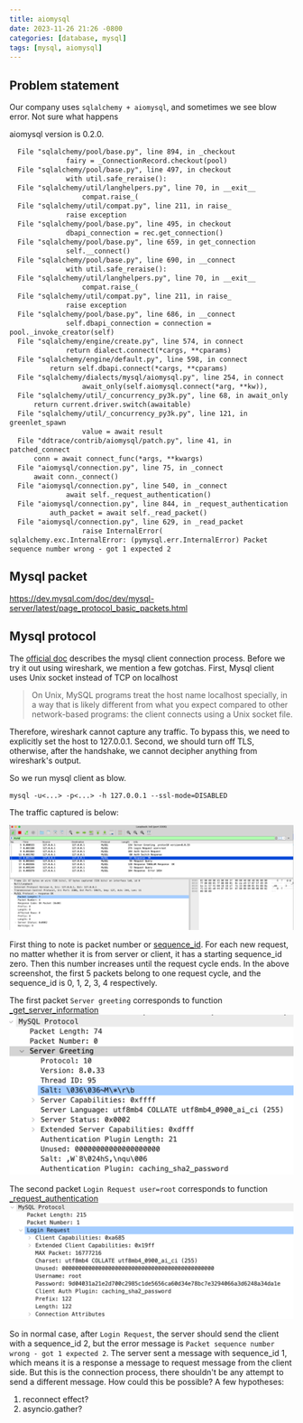 ```yaml
---
title: aiomysql
date: 2023-11-26 21:26 -0800
categories: [database, mysql]
tags: [mysql, aiomysql]
---
```


## Problem statement

Our company uses `sqlalchemy + aiomysql`, and sometimes we see blow error. Not
sure what happens

aiomysql version is 0.2.0.

```
  File "sqlalchemy/pool/base.py", line 894, in _checkout
              fairy = _ConnectionRecord.checkout(pool)
  File "sqlalchemy/pool/base.py", line 497, in checkout
              with util.safe_reraise():
  File "sqlalchemy/util/langhelpers.py", line 70, in __exit__
                  compat.raise_(
  File "sqlalchemy/util/compat.py", line 211, in raise_
              raise exception
  File "sqlalchemy/pool/base.py", line 495, in checkout
              dbapi_connection = rec.get_connection()
  File "sqlalchemy/pool/base.py", line 659, in get_connection
              self.__connect()
  File "sqlalchemy/pool/base.py", line 690, in __connect
              with util.safe_reraise():
  File "sqlalchemy/util/langhelpers.py", line 70, in __exit__
                  compat.raise_(
  File "sqlalchemy/util/compat.py", line 211, in raise_
              raise exception
  File "sqlalchemy/pool/base.py", line 686, in __connect
              self.dbapi_connection = connection = pool._invoke_creator(self)
  File "sqlalchemy/engine/create.py", line 574, in connect
              return dialect.connect(*cargs, **cparams)
  File "sqlalchemy/engine/default.py", line 598, in connect
          return self.dbapi.connect(*cargs, **cparams)
  File "sqlalchemy/dialects/mysql/aiomysql.py", line 254, in connect
                  await_only(self.aiomysql.connect(*arg, **kw)),
  File "sqlalchemy/util/_concurrency_py3k.py", line 68, in await_only
      return current.driver.switch(awaitable)
  File "sqlalchemy/util/_concurrency_py3k.py", line 121, in greenlet_spawn
                  value = await result
  File "ddtrace/contrib/aiomysql/patch.py", line 41, in patched_connect
      conn = await connect_func(*args, **kwargs)
  File "aiomysql/connection.py", line 75, in _connect
      await conn._connect()
  File "aiomysql/connection.py", line 540, in _connect
              await self._request_authentication()
  File "aiomysql/connection.py", line 844, in _request_authentication
          auth_packet = await self._read_packet()
  File "aiomysql/connection.py", line 629, in _read_packet
                  raise InternalError(
sqlalchemy.exc.InternalError: (pymysql.err.InternalError) Packet sequence number wrong - got 1 expected 2
```

## Mysql packet

https://dev.mysql.com/doc/dev/mysql-server/latest/page_protocol_basic_packets.html

## Mysql protocol

The
[official doc](https://dev.mysql.com/doc/dev/mysql-server/latest/page_protocol_connection_phase.html)
describes the mysql client connection process. Before we try it out using
wireshark, we mention a few gotchas. First, Mysql client uses Unix socket
instead of TCP on localhost

> On Unix, MySQL programs treat the host name localhost specially, in a way
> that is likely different from what you expect compared to other network-based
> programs: the client connects using a Unix socket file.

Therefore, wireshark cannot capture any traffic. To bypass this, we need to
explicitly set the host to 127.0.0.1. Second, we should turn off TLS,
otherwise, after the handshake, we cannot decipher anything from wireshark's
output.

So we run mysql client as blow.

```
mysql -u<...> -p<...> -h 127.0.0.1 --ssl-mode=DISABLED
```

The traffic captured is below:

![Mysql TCP packets](/assets/images/wireshark-mysql-connection.png)

First thing to note is packet number or
[sequence_id](https://dev.mysql.com/doc/dev/mysql-server/latest/page_protocol_basic_packets.html).
For each new request, no matter whether it is from server or client, it has a
starting sequence_id zero. Then this number increases until the request cycle
ends. In the above screenshot, the first 5 packets belong to one request cycle,
and the sequence_id is 0, 1, 2, 3, 4 respectively.

The first packet `Server greeting` corresponds to function
[\_get_server_information](https://github.com/aio-libs/aiomysql/blob/98ad0fe07e642e19a293f9db282541ced2201d8a/aiomysql/connection.py#L539)
![Mysql TCP packets 1](/assets/images/wireshark-mysql-packet-0.png)

The second packet `Login Request user=root` corresponds to function
[\_request_authentication](https://github.com/aio-libs/aiomysql/blob/98ad0fe07e642e19a293f9db282541ced2201d8a/aiomysql/connection.py#L540)
![Mysql TCP packets 1](/assets/images/wireshark-mysql-packet-1.png)

So in normal case, after `Login Request`, the server should send the client
with a sequence_id 2, but the error message is
`Packet sequence number wrong - got 1 expected 2`. The server sent a message
with sequence_id 1, which means it is a response a message to request message
from the client side. But this is the connection process, there shouldn't be
any attempt to send a different message. How could this be possible? A few
hypotheses:

1. reconnect effect?
2. asyncio.gather?
